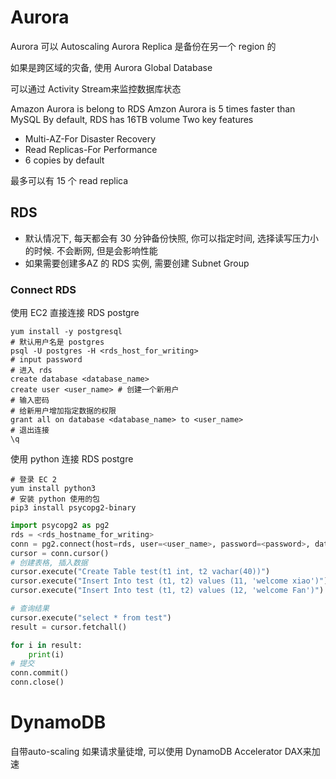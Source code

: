 

# Aurora

Aurora 可以 Autoscaling
Aurora Replica 是备份在另一个 region 的

如果是跨区域的灾备, 使用 Aurora Global Database

可以通过 Activity Stream来监控数据库状态

Amazon Aurora is belong to RDS
Amzon Aurora is 5 times faster than MySQL
By default, RDS has 16TB volume
Two key features
-   Multi-AZ-For Disaster Recovery
-   Read Replicas-For Performance
-   6 copies by default

最多可以有 15 个 read replica

## RDS

- 默认情况下, 每天都会有 30 分钟备份快照, 你可以指定时间, 选择读写压力小的时候. 不会断网, 但是会影响性能
- 如果需要创建多AZ 的 RDS 实例, 需要创建 Subnet Group

### Connect RDS

使用 EC2 直接连接 RDS postgre
```shell
yum install -y postgresql
# 默认用户名是 postgres
psql -U postgres -H <rds_host_for_writing>
# input password
# 进入 rds
create database <database_name>
create user <user_name> # 创建一个新用户
# 输入密码
# 给新用户增加指定数据的权限
grant all on database <database_name> to <user_name> 
# 退出连接
\q
```



使用 python 连接 RDS postgre
```shell
# 登录 EC 2
yum install python3
# 安装 python 使用的包
pip3 install psycopg2-binary 

```


```python
import psycopg2 as pg2
rds = <rds_hostname_for_writing>
conn = pg2.connect(host=rds, user=<user_name>, password=<password>, database=<database_name>)
cursor = conn.cursor()
# 创建表格, 插入数据
cursor.execute("Create Table test(t1 int, t2 vachar(40))")
cursor.execute("Insert Into test (t1, t2) values (11, 'welcome xiao')")
cursor.execute("Insert Into test (t1, t2) values (12, 'welcome Fan')")

# 查询结果
cursor.execute("select * from test")
result = cursor.fetchall()

for i in result:
	print(i)
# 提交
conn.commit()
conn.close()
```


# DynamoDB
自带auto-scaling
如果请求量徒增, 可以使用 DynamoDB Accelerator DAX来加速